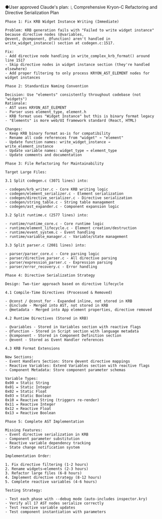                   
●User approved Claude's plan:
  ⎿ Comprehensive Kryon-C Refactoring and Directive Serialization Plan

    Phase 1: Fix KRB Widget Instance Writing (Immediate)

    Problem: KRB generation fails with "Failed to write widget instance" because directive nodes (@variables, 
    @event, @component, @function) aren't handled in write_widget_instance() section at codegen.c:1517.

    Fix:
    - Add directive node handling in write_complex_krb_format() around line 1517
    - Skip directive nodes in widget instance section (they're handled elsewhere)
    - Add proper filtering to only process KRYON_AST_ELEMENT nodes for widget instances

    Phase 2: Standardize Naming Convention

    Decision: Use "elements" consistently throughout codebase (not "widgets")
    Rationale: 
    - AST uses KRYON_AST_ELEMENT 
    - Parser uses element_type, element.h
    - KRB format uses "Widget Instance" but this is binary format legacy
    - "Elements" is more web/UI framework standard (React, HTML)

    Changes:
    - Keep KRB binary format as-is for compatibility  
    - Rename all code references from "widget" → "element"
    - Update function names: write_widget_instance → write_element_instance
    - Update variable names: widget_type → element_type
    - Update comments and documentation

    Phase 3: File Refactoring for Maintainability

    Target Large Files:

    3.1 Split codegen.c (3071 lines) into:

    - codegen/krb_writer.c - Core KRB writing logic
    - codegen/element_serializer.c - Element serialization
    - codegen/directive_serializer.c - Directive serialization  
    - codegen/string_table.c - String table management
    - codegen/ast_expander.c - Component expansion logic

    3.2 Split runtime.c (2577 lines) into:

    - runtime/runtime_core.c - Core runtime logic
    - runtime/element_lifecycle.c - Element creation/destruction
    - runtime/event_system.c - Event handling
    - runtime/variable_manager.c - Variable/state management

    3.3 Split parser.c (2081 lines) into:

    - parser/parser_core.c - Core parsing logic
    - parser/directive_parser.c - All directive parsing
    - parser/expression_parser.c - Expression parsing
    - parser/error_recovery.c - Error handling

    Phase 4: Directive Serialization Strategy

    Design: Two-tier approach based on directive lifecycle

    4.1 Compile-Time Directives (Processed & Removed)

    - @const / @const_for - Expanded inline, not stored in KRB
    - @include - Merged into AST, not stored in KRB  
    - @metadata - Merged into App element properties, directive removed

    4.2 Runtime Directives (Stored in KRB)

    - @variables - Stored in Variables section with reactive flags
    - @function - Stored in Script section with language metadata
    - @component - Stored in Component Definition section
    - @event - Stored as Event Handler references

    4.3 KRB Format Extensions

    New Sections:
    - Event Handlers Section: Store @event directive mappings
    - Reactive Variables: Extend Variables section with reactive flags
    - Component Metadata: Store component parameter schemas

    Variable Types:
    0x00 = Static String
    0x01 = Static Integer  
    0x02 = Static Float
    0x03 = Static Boolean
    0x10 = Reactive String (triggers re-render)
    0x11 = Reactive Integer 
    0x12 = Reactive Float
    0x13 = Reactive Boolean

    Phase 5: Complete AST Implementation

    Missing Features:
    - Event directive serialization in KRB
    - Component parameter substitution  
    - Reactive variable dependency tracking
    - State change notification system

    Implementation Order:

    1. Fix directive filtering (1-2 hours)
    2. Rename widgets→elements (2-3 hours)  
    3. Refactor large files (6-8 hours)
    4. Implement directive strategy (8-12 hours)
    5. Complete reactive variables (4-6 hours)

    Testing Strategy:

    - Test each phase with --debug mode (auto-includes inspector.kry)
    - Verify all 17 AST nodes serialize correctly
    - Test reactive variable updates
    - Test component instantiation with parameters


